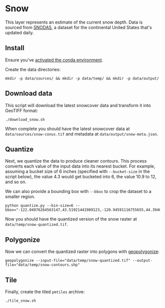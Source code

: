 # Snow

This layer represents an estimate of the current snow depth. Data is sourced from [SNODAS](https://nsidc.org/data/g02158/versions/1), a dataset for the continental United States that's updated daily.

## Install

Ensure you've [activated the conda environment](../../README.md#building-datasets).

Create the data directories:

```
mkdir -p data/sources/ && mkdir -p data/temp/ && mkdir -p data/output/
```

## Download data

This script will download the latest snowcover data and transform it into GeoTIFF format:

```
./download_snow.sh
```

When complete you should have the latest snowcover data at `data/sources/snow-conus.tif` and metadata at `data/output/snow-meta.json`.

## Quantize

Next, we quantize the data to produce cleaner contours. This process converts each value of the input data into its nearest bucket. For example, assuming a bucket size of 6 inches (specified with `--bucket-size` in the script below), the value 4.3 would get bucketed into 6, the value 10.9 to 12, and so on.

We can also provide a bounding box with `--bbox` to crop the dataset to a smaller region.

```
python quantize.py --bin-size=6 --bbox="-122.04976264563147,43.51921441989123,-120.94591116755655,44.39466349563759"
```

Now you should have the quantized version of the snow raster at `data/temp/snow-quantized.tif`.

## Polygonize

Now we can convert the quantized raster into polygons with [geopolygonize](https://github.com/rainflame/geopolygonize/):

```
geopolygonize --input-file="data/temp/snow-quantized.tif" --output-file="data/temp/snow-contours.shp"
```

## Tile

Finally, create the tiled `pmtiles` archive:

```
./tile_snow.sh
```
